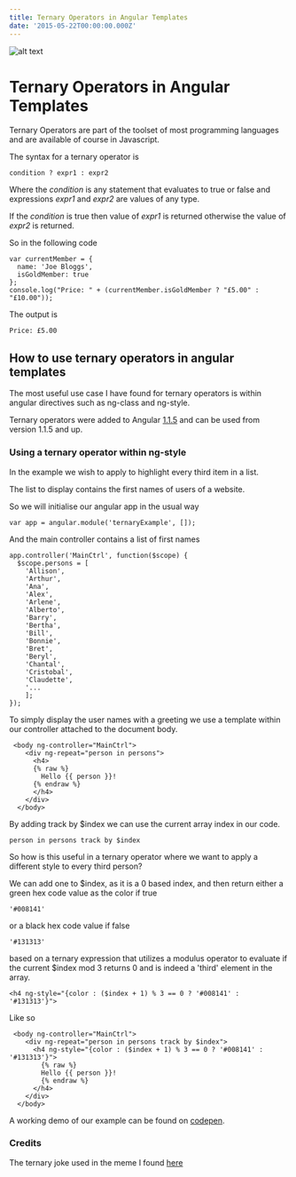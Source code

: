```yaml
---
title: Ternary Operators in Angular Templates
date: '2015-05-22T00:00:00.000Z'
---
```


![alt text ](https://i.imgur.com/zwRgfKG.jpg, "There are 10 types of people in this world: those who understand ternary, those who don't, and those who thought this was a binary joke")


# Ternary Operators in Angular Templates

Ternary Operators are part of the toolset of most programming languages and are available of course in Javascript.

The syntax for a ternary operator is

```
condition ? expr1 : expr2
```

Where the *condition* is any statement that evaluates to true or false and expressions *expr1* and *expr2* are values of any type.

If the *condition* is true then value of *expr1* is returned otherwise the value of *expr2* is returned.

So in the following code

```
var currentMember = {
  name: 'Joe Bloggs',
  isGoldMember: true
};
console.log("Price: " + (currentMember.isGoldMember ? "£5.00" : "£10.00"));
```

The output is

```
Price: £5.00
```


## How to use ternary operators in angular templates

The most useful use case I have found for ternary operators is within angular directives such as ng-class and ng-style.

Ternary operators were added to Angular [1.1.5](https://github.com/angular/angular.js/commit/6798fec4390a72b7943a49505f8a245b6016c84b) and can be used from version 1.1.5 and up.

### Using a ternary operator within ng-style

In the example we wish to apply to highlight every third item in a list.

The list to display contains the first names of users of a website.

So we will initialise our angular app in the usual way

```
var app = angular.module('ternaryExample', []);
```

And the main controller contains a list of first names

```
app.controller('MainCtrl', function($scope) {
  $scope.persons = [
    'Allison',
    'Arthur',
    'Ana',
    'Alex',
    'Arlene',
    'Alberto',
    'Barry',
    'Bertha',
    'Bill',
    'Bonnie',
    'Bret',
    'Beryl',
    'Chantal',
    'Cristobal',
    'Claudette',
    '...
    ];
});
```

To simply display the user names with a greeting we use a template within our controller attached to the document body.



```
 <body ng-controller="MainCtrl">
    <div ng-repeat="person in persons">
      <h4>
      {% raw %}
        Hello {{ person }}!
      {% endraw %}
      </h4>
    </div>
  </body>
```


By adding track by $index we can use the current array index in our code.

```
person in persons track by $index
```

So how is this useful in a ternary operator where we want to apply a different style to every third person?

We can add one to $index, as it is a 0 based index, and then return either a green hex code value as the color if true

```
'#008141'
```

or a black hex code value if false

```
'#131313'
```

based on a ternary expression that utilizes a modulus operator to evaluate if the current $index mod 3 returns 0 and is indeed a 'third' element in the array. 

```
<h4 ng-style="{color : ($index + 1) % 3 == 0 ? '#008141' : '#131313'}">
```

Like so

```
 <body ng-controller="MainCtrl">
    <div ng-repeat="person in persons track by $index">
      <h4 ng-style="{color : ($index + 1) % 3 == 0 ? '#008141' : '#131313'}">
        {% raw %}
        Hello {{ person }}!
        {% endraw %}
      </h4>
    </div>
  </body>
```


A working demo of our example can be found on [codepen](http://codepen.io/NicholasMurray/pen/MajgQZ).


### Credits

The ternary joke used in the meme I found [here](https://www.allegro.cc/forums/thread/611052/2)